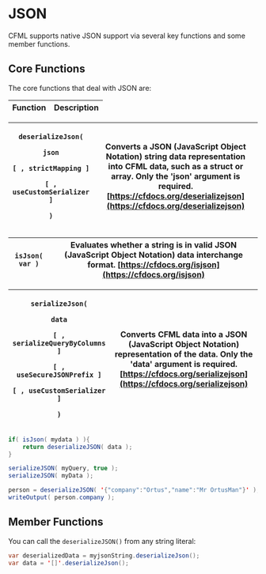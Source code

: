 # JSON

CFML supports native JSON support via several key functions and some member functions.

## Core Functions

The core functions that deal with JSON are:

| Function | Description |
| -------- | ----------- |

| <p><code>deserializeJson(</code></p><p> <code>json</code></p><p> <code>[ , strictMapping ]</code></p><p> <code>[ , useCustomSerializer ]</code></p><p><code>)</code></p> | Converts a JSON (JavaScript Object Notation) string data representation into CFML data, such as a struct or array. Only the 'json' argument is required. [https://cfdocs.org/deserializejson](https://cfdocs.org/deserializejson) |
| ------------------------------------------------------------------------------------------------------------------------------------------------------------------------ | --------------------------------------------------------------------------------------------------------------------------------------------------------------------------------------------------------------------------------- |

| `isJson( var )` | Evaluates whether a string is in valid JSON (JavaScript Object Notation) data interchange format. [https://cfdocs.org/isjson](https://cfdocs.org/isjson) |
| --------------- | -------------------------------------------------------------------------------------------------------------------------------------------------------- |

| <p><code>serializeJson(</code></p><p> <code>data</code></p><p> <code>[ , serializeQueryByColumns ]</code></p><p> <code>[ , useSecureJSONPrefix ]</code></p><p> <code>[ , useCustomSerializer ]</code></p><p><code>)</code></p> | Converts CFML data into a JSON (JavaScript Object Notation) representation of the data. Only the 'data' argument is required. [https://cfdocs.org/serializejson](https://cfdocs.org/serializejson) |
| ------------------------------------------------------------------------------------------------------------------------------------------------------------------------------------------------------------------------------ | -------------------------------------------------------------------------------------------------------------------------------------------------------------------------------------------------- |

```java
if( isJson( mydata ) ){
    return deserializeJSON( data );
}

serializeJSON( myQuery, true );
serializeJSON( myData );

person = deserializeJSON( '{"company":"Ortus","name":"Mr OrtusMan"}' );
writeOutput( person.company );
```

## Member Functions

You can call the `deserializeJSON()` from any string literal:

```java
var deserializedData = myjsonString.deserializeJson();
var data = '[]'.deserializeJson();
```
